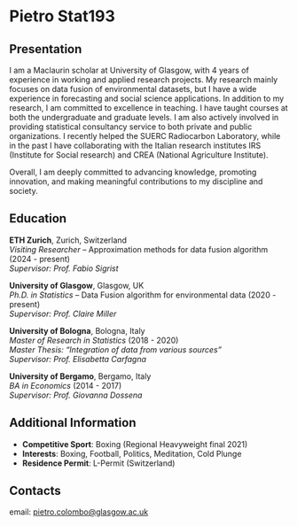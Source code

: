 # Pietro Stat193

## Presentation

I am a Maclaurin scholar at University of Glasgow, with 4 years of experience in working and applied research projects.  My research mainly focuses on data fusion of environmental datasets, but I have a wide experience in forecasting and social science applications.
In addition to my research, I am committed to excellence in teaching. I have taught courses at both the undergraduate and graduate levels. I am also actively involved in providing statistical consultancy service to both private and public organizations. I recently helped the SUERC Radiocarbon Laboratory, while in the past I have collaborating with the Italian research institutes IRS (Institute for Social research) and CREA (National Agriculture Institute). 

Overall, I am deeply committed to advancing knowledge, promoting innovation, and making meaningful contributions to my discipline and society.


## Education

**ETH Zurich**, Zurich, Switzerland  
*Visiting Researcher* – Approximation methods for data fusion algorithm (2024 - present)  
*Supervisor: Prof. Fabio Sigrist*

**University of Glasgow**, Glasgow, UK  
*Ph.D. in Statistics* – Data Fusion algorithm for environmental data (2020 - present)  
*Supervisor: Prof. Claire Miller*

**University of Bologna**, Bologna, Italy  
*Master of Research in Statistics* (2018 - 2020)  
*Master Thesis: “Integration of data from various sources”*  
*Supervisor: Prof. Elisabetta Carfagna*

**University of Bergamo**, Bergamo, Italy  
*BA in Economics* (2014 - 2017)  
*Supervisor: Prof. Giovanna Dossena*


## Additional Information

- **Competitive Sport**: Boxing (Regional Heavyweight final 2021)
- **Interests**: Boxing, Football, Politics, Meditation, Cold Plunge
- **Residence Permit**: L-Permit (Switzerland)

## Contacts
  
  email: pietro.colombo@glasgow.ac.uk
  

